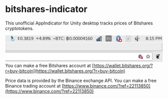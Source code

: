 # bitshares-indicator
This unofficial AppIndicator for Unity desktop tracks prices of Bitshares cryptotokens.


![screenshot-of-bitshares-indicator](screenshots/0.64.png "Version 0.64")
You can make a free Bitshares account at [https://wallet.bitshares.org/?r=buy-bitcoin](https://wallet.bitshares.org/?r=buy-bitcoin)

Price data is provided by the Binance exchange API. You can make a free Binance trading account at [https://www.binance.com/?ref=22113850](https://www.binance.com/?ref=22113850)


